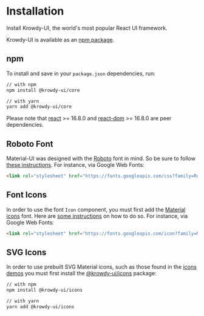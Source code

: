# Installation

<p class="description">Install Krowdy-UI, the world's most popular React UI framework.</p>

Krowdy-UI is available as an [npm package](https://www.npmjs.com/packagekrowdymaterial-ui/core).

## npm

To install and save in your `package.json` dependencies, run:

```sh
// with npm
npm install @krowdy-ui/core

// with yarn
yarn add @krowdy-ui/core
```

Please note that [react](https://www.npmjs.com/package/react) >= 16.8.0 and [react-dom](https://www.npmjs.com/package/react-dom) >= 16.8.0 are peer dependencies.

## Roboto Font

Material-UI was designed with the [Roboto](https://fonts.google.com/specimen/Roboto)
font in mind. So be sure to follow [these instructions](/components/typography/#general).
For instance, via Google Web Fonts:

```html
<link rel="stylesheet" href="https://fonts.googleapis.com/css?family=Roboto:300,400,500,700&display=swap" />
```

## Font Icons

In order to use the font `Icon` component, you must first add the [Material icons](https://material.io/tools/icons/) font.
Here are [some instructions](/components/icons/#font-icons)
on how to do so.
For instance, via Google Web Fonts:
```html
<link rel="stylesheet" href="https://fonts.googleapis.com/icon?family=Material+Icons" />
```

## SVG Icons

In order to use prebuilt SVG Material icons, such as those found in the [icons demos](/components/icons/)
you must first install the [@krowdy-ui/icons](https://www.npmjs.com/package/@krowdy-ui/icons) package:

```sh
// with npm
npm install @krowdy-ui/icons

// with yarn
yarn add @krowdy-ui/icons
```

<!-- ## CDN

You can start using Material-UI with minimal Front-end infrastructure,
which is great for prototyping.

Two Universal Module Definition (**UMD**) files are provided:

- one for development: https://unpkg.com/@material-ui/core@latest/umd/material-ui.development.js
- one for production: https://unpkg.com/@material-ui/core@latest/umd/material-ui.production.min.js

You can follow [this CDN example](https://github.com/mui-org/material-ui/tree/master/examples/cdn) to quickly get started.

⚠️ Using this approach in **production** is **discouraged** though -
the client has to download the entire library, regardless of which components are actually used,
affecting performance and bandwidth utilization.

⚠️ The UMD links are using the `latest` tag to point to the latest version of the library.
This pointer is **unstable**, it shifts as we release new versions.
You should considehttps://unpkg.com/@krowdy-ui/core@latest/umd/krowdy-ui.development.jsr pointing to a specific version, such as [v4.4.0](https://unpkg.comkrowdymaterial-ui/core@4.4.0/umd/material-ui.development.js). -->
